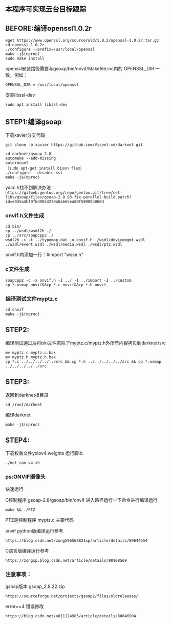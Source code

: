 ## 本程序可实现云台目标跟踪
## BEFORE:编译openssl1.0.2r
```
wget https://www.openssl.org/source/old/1.0.2/openssl-1.0.2r.tar.gz
cd openssl-1.0.2r
./configure --prefix=/usr/local/openssl
make -j$(nproc)
sudo make install
```
openssl安装路径需要与gsoap/bin/onvif/Makefile.inc内的 OPENSSL_DIR 一致，例如：
```
OPENSSL_DIR = /usr/local/openssl
```
安装libssl-dev
```
sudo apt install libssl-dev
```
## STEP1:编译gsoap
下载xavier分支代码
```
git clone -b xavier https://github.com/Vicent-xd/darknet.git
```
```
cd darknet/gsoap-2.8
automake --add-missing
autoreconf
（sudo apt-get install bison flex）
./configure --disable-ssl
make -j$(nproc)
```
yacc.h找不到解决办法：
```https://gitweb.gentoo.org/repo/gentoo.git/tree/net-libs/gsoap/files/gsoap-2.8.93-fix-parallel-build.patch?id=e035a4bf9fbd9853270a0a665ea80f59009b060d```
### onvif.h文件生成
```
cd bin/
cp ../wsdl/wsdl2h ./
cp ../src/soapcpp2 ./
wsdl2h -c -t ../typemap.dat -o onvif.h ./wsdl/devicemgmt.wsdl ./wsdl/event.wsdl ./wsdl/media.wsdl ./wsdl/ptz.wsdl
```
onvif.h内添加一行：#import "wsse.h"

### c文件生成
```
soapcpp2 -c -x onvif.h -I ../ -I ../import -I ../custom
cp *.nsmap onvif&&cp *.c onvif&&cp *.h onvif
```
### 编译测试文件myptz.c
```
cd onvif
make -j$(nproc)
```

## STEP2:
编译测试通过后将bin文件夹除了myptz.c/myptz.h外所有内容拷贝到darknet/src
```
mv myptz.c myptz.c.bak
mv myptz.h myptz.h.bak
cp *.c ../../../../../src && cp *.h ../../../../../src && cp *.nsmap ../../../../../src
```
## STEP3:
返回到darknet根目录
```
cd /root/darknet
```
编译darknet
```
make -j$(nproc)
```
## STEP4:
下载权重文件yolov4.weights
运行脚本
```
./net_cam_v4.sh 
```
### ps:ONVIF摄像头
快速运行

C控制程序 gsoap-2.8/gsoap/bin/onvif
进入路径运行一下命令进行编译运行
```
make && ./PTZ
```
PTZ是控制程序
myptz.c 主要代码

onvif python版编译运行参考
```
https://blog.csdn.net/zong596568821xp/article/details/89644654
```
C语言版编译运行参考
```
https://zongxp.blog.csdn.net/article/details/90108569
```
### 注意事项：
gsoap版本 gsoap_2.8.22.zip
```
https://sourceforge.net/projects/gsoap2/files/oldreleases/
```
error==4 错误修改
```
https://blog.csdn.net/u011124985/article/details/80046904
```
